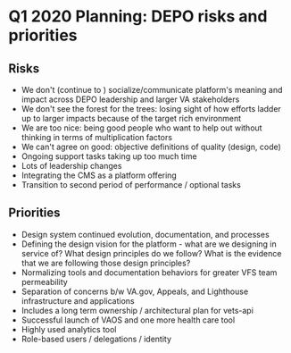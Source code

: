 # Q1 2020 Planning: DEPO risks and priorities

## Risks
- We don't (continue to ) socialize/communicate platform's meaning and impact across DEPO leadership and larger VA stakeholders
- We don't see the forest for the trees: losing sight of how efforts ladder up to larger impacts because of the target rich environment
- We are too nice: being good people who want to help out without thinking in terms of multiplication factors
- We can't agree on good: objective definitions of quality (design, code)
- Ongoing support tasks taking up too much time
- Lots of leadership changes
- Integrating the CMS as a platform offering
- Transition to second period of performance / optional tasks

## Priorities
- Design system continued evolution, documentation, and processes
- Defining the design vision for the platform - what are we designing in service of? What design principles do we follow? What is the evidence that we are following those design principles?
- Normalizing tools and documentation behaviors for greater VFS team permeability
- Separation of concerns b/w VA.gov, Appeals, and Lighthouse infrastructure and applications
- Includes a long term ownership / architectural plan for vets-api
- Successful launch of VAOS and one more health care tool
- Highly used analytics tool
- Role-based users / delegations / identity
